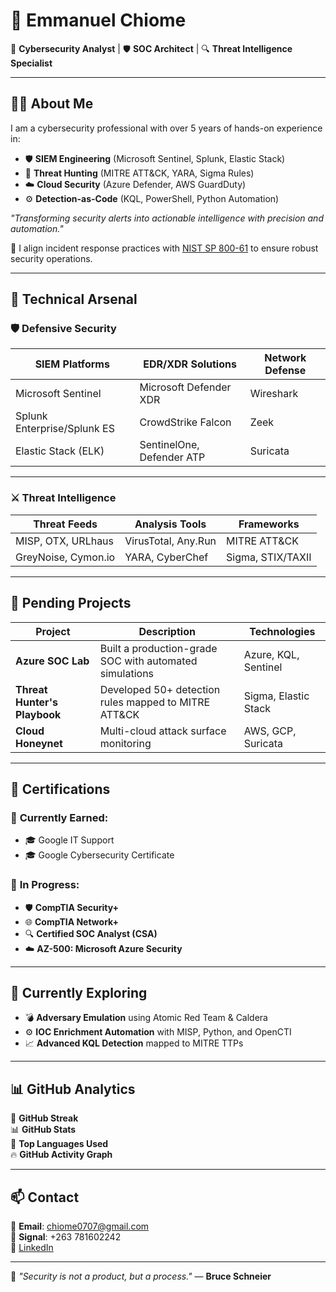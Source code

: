 # 👋 **Emmanuel Chiome**

🔐 **Cybersecurity Analyst** | 🛡️ **SOC Architect** | 🔍 **Threat Intelligence Specialist**

---

## 🧑‍💻 **About Me**

I am a cybersecurity professional with over 5 years of hands-on experience in:

- 🛡️ **SIEM Engineering** (Microsoft Sentinel, Splunk, Elastic Stack)
- 🎯 **Threat Hunting** (MITRE ATT&CK, YARA, Sigma Rules)
- ☁️ **Cloud Security** (Azure Defender, AWS GuardDuty)
- ⚙️ **Detection-as-Code** (KQL, PowerShell, Python Automation)

*"Transforming security alerts into actionable intelligence with precision and automation."*

📘 I align incident response practices with [NIST SP 800-61](https://csrc.nist.gov/publications/detail/sp/800-61/rev-2/final) to ensure robust security operations.

---

## 🧰 **Technical Arsenal**

### 🛡️ **Defensive Security**

| **SIEM Platforms**               | **EDR/XDR Solutions**        | **Network Defense**   |
|-----------------------------------|------------------------------|-----------------------|
| Microsoft Sentinel                | Microsoft Defender XDR       | Wireshark             |
| Splunk Enterprise/Splunk ES       | CrowdStrike Falcon           | Zeek                  |
| Elastic Stack (ELK)               | SentinelOne, Defender ATP    | Suricata              |

---

### ⚔️ **Threat Intelligence**

| **Threat Feeds**    | **Analysis Tools**    | **Frameworks**       |
|---------------------|-----------------------|----------------------|
| MISP, OTX, URLhaus  | VirusTotal, Any.Run   | MITRE ATT&CK         |
| GreyNoise, Cymon.io | YARA, CyberChef       | Sigma, STIX/TAXII    |

---

## 🚀 **Pending Projects**

| **Project**           | **Description**                              | **Technologies**          |
|-----------------------|----------------------------------------------|---------------------------|
| **Azure SOC Lab**     | Built a production-grade SOC with automated simulations | Azure, KQL, Sentinel      |
| **Threat Hunter's Playbook** | Developed 50+ detection rules mapped to MITRE ATT&CK  | Sigma, Elastic Stack      |
| **Cloud Honeynet**    | Multi-cloud attack surface monitoring        | AWS, GCP, Suricata        |

---

## 📜 **Certifications**

### 📌 **Currently Earned:**
- 🎓 Google IT Support
- 🎓 Google Cybersecurity Certificate

### 📌 **In Progress:**
- 🛡️ **CompTIA Security+**
- 🌐 **CompTIA Network+**
- 🔍 **Certified SOC Analyst (CSA)**
- ☁️ **AZ-500: Microsoft Azure Security**

---

## 🚧 **Currently Exploring**
- 💣 **Adversary Emulation** using Atomic Red Team & Caldera
- ⚙️ **IOC Enrichment Automation** with MISP, Python, and OpenCTI
- 📈 **Advanced KQL Detection** mapped to MITRE TTPs

---

## 📊 **GitHub Analytics**

🎯 **GitHub Streak**  
📊 **GitHub Stats**  
📌 **Top Languages Used**  
🔥 **GitHub Activity Graph**

---

## 📫 **Contact**

📧 **Email**: [chiome0707@gmail.com](mailto:chiome0707@gmail.com)  
💬 **Signal**: +263 781602242  
🔗 [LinkedIn](https://www.linkedin.com/in/emmanuel-chiome-004644182)

---

🔐 *"Security is not a product, but a process."* — **Bruce Schneier**
